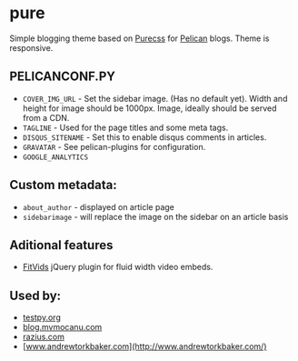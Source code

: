 pure
====

Simple blogging theme based on [Purecss](http:purecss.io) for [Pelican](http://docs.getpelican.com/) blogs.
Theme is responsive.

## PELICANCONF.PY

* `COVER_IMG_URL` - Set the sidebar image. (Has no default yet). Width and height for image should be 1000px. Image, ideally should be served from a CDN.
* `TAGLINE` - Used for the page titles and some meta tags.
* `DISQUS_SITENAME` - Set this to enable disqus comments in articles.
* `GRAVATAR` - See pelican-plugins for configuration.
* `GOOGLE_ANALYTICS`

## Custom metadata:
* `about_author` - displayed on article page
* `sidebarimage` - will replace the image on the sidebar on an article basis

## Aditional features
* [FitVids](https://github.com/davatron5000/FitVids.js) jQuery plugin for fluid width video embeds.

## Used by:
* [testpy.org](http://testpy.org/)
* [blog.mvmocanu.com](http://blog.mvmocanu.com)
* [razius.com](http://razius.com)
* [www.andrewtorkbaker.com](http://www.andrewtorkbaker.com/)

